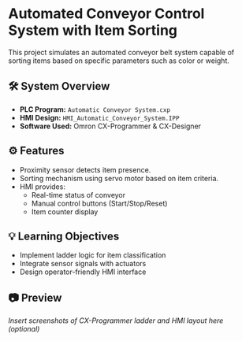 # Automated Conveyor Control System with Item Sorting

This project simulates an automated conveyor belt system capable of sorting items based on specific parameters such as color or weight.

## 🛠️ System Overview
- **PLC Program:** `Automatic Conveyor System.cxp`
- **HMI Design:** `HMI_Automatic_Conveyor_System.IPP`
- **Software Used:** Omron CX-Programmer & CX-Designer

## ⚙️ Features
- Proximity sensor detects item presence.
- Sorting mechanism using servo motor based on item criteria.
- HMI provides:
  - Real-time status of conveyor
  - Manual control buttons (Start/Stop/Reset)
  - Item counter display

## 💡 Learning Objectives
- Implement ladder logic for item classification
- Integrate sensor signals with actuators
- Design operator-friendly HMI interface

## 📷 Preview
*Insert screenshots of CX-Programmer ladder and HMI layout here (optional)*

